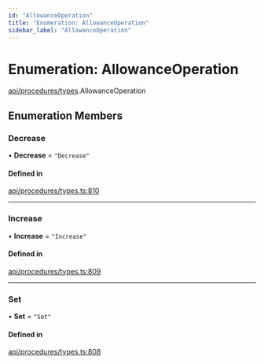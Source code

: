 ```yaml
---
id: "AllowanceOperation"
title: "Enumeration: AllowanceOperation"
sidebar_label: "AllowanceOperation"
---
```


# Enumeration: AllowanceOperation

[api/procedures/types](../../../../../modules/API/Procedures/Types/Types.md).AllowanceOperation

## Enumeration Members

### Decrease

• **Decrease** = ``"Decrease"``

#### Defined in

[api/procedures/types.ts:810](https://github.com/PolymeshAssociation/polymesh-sdk/blob/15be87e8/src/api/procedures/types.ts#L810)

___

### Increase

• **Increase** = ``"Increase"``

#### Defined in

[api/procedures/types.ts:809](https://github.com/PolymeshAssociation/polymesh-sdk/blob/15be87e8/src/api/procedures/types.ts#L809)

___

### Set

• **Set** = ``"Set"``

#### Defined in

[api/procedures/types.ts:808](https://github.com/PolymeshAssociation/polymesh-sdk/blob/15be87e8/src/api/procedures/types.ts#L808)
